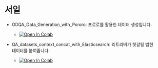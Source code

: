 # 서일

- ODQA_Data_Generation_with_Pororo: 포로로를 활용한 데이터 생성입니다.
  - [![Open In Colab](https://colab.research.google.com/assets/colab-badge.svg)](https://colab.research.google.com/drive/17Ja_Kwx5wtvuX9Pk-tV6qpz9gu61juf-?usp=sharing)

- QA_datasets_context_concat_with_Elasticsearch: 리트리버가 헷갈릴 법한 데이터를 붙여줍니다.
  - [![Open In Colab](https://colab.research.google.com/assets/colab-badge.svg)](https://colab.research.google.com/drive/13iWzSL4H7scj2A8685-2A04KWMRyhEg6?usp=sharing)

